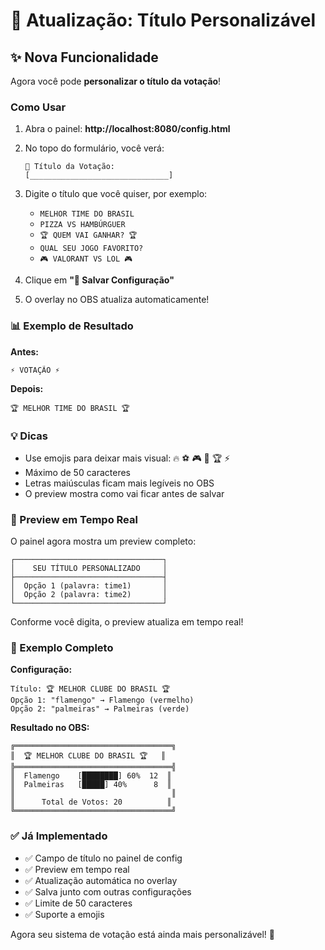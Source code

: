 # 🎯 Atualização: Título Personalizável

## ✨ Nova Funcionalidade

Agora você pode **personalizar o título da votação**!

### Como Usar

1. Abra o painel: **http://localhost:8080/config.html**

2. No topo do formulário, você verá:
   ```
   📢 Título da Votação:
   [_______________________________]
   ```

3. Digite o título que você quiser, por exemplo:
   - `MELHOR TIME DO BRASIL`
   - `PIZZA VS HAMBÚRGUER`
   - `🏆 QUEM VAI GANHAR? 🏆`
   - `QUAL SEU JOGO FAVORITO?`
   - `🎮 VALORANT VS LOL 🎮`

4. Clique em **"💾 Salvar Configuração"**

5. O overlay no OBS atualiza automaticamente!

### 📊 Exemplo de Resultado

**Antes:**
```
⚡ VOTAÇÃO ⚡
```

**Depois:**
```
🏆 MELHOR TIME DO BRASIL 🏆
```

### 💡 Dicas

- Use emojis para deixar mais visual: 🔥 ⚽ 🎮 🍕 🏆 ⚡
- Máximo de 50 caracteres
- Letras maiúsculas ficam mais legíveis no OBS
- O preview mostra como vai ficar antes de salvar

### 🎨 Preview em Tempo Real

O painel agora mostra um preview completo:
```
┌─────────────────────────────────┐
│    SEU TÍTULO PERSONALIZADO     │
├─────────────────────────────────┤
│  Opção 1 (palavra: time1)       │
│  Opção 2 (palavra: time2)       │
└─────────────────────────────────┘
```

Conforme você digita, o preview atualiza em tempo real!

### 📝 Exemplo Completo

**Configuração:**
```
Título: 🏆 MELHOR CLUBE DO BRASIL 🏆
Opção 1: "flamengo" → Flamengo (vermelho)
Opção 2: "palmeiras" → Palmeiras (verde)
```

**Resultado no OBS:**
```
╔═══════════════════════════════════╗
║  🏆 MELHOR CLUBE DO BRASIL 🏆   ║
╠═══════════════════════════════════╣
║  Flamengo    [████████] 60%  12  ║
║  Palmeiras   [█████] 40%      8  ║
║                                   ║
║      Total de Votos: 20          ║
╚═══════════════════════════════════╝
```

### ✅ Já Implementado

- ✅ Campo de título no painel de config
- ✅ Preview em tempo real
- ✅ Atualização automática no overlay
- ✅ Salva junto com outras configurações
- ✅ Limite de 50 caracteres
- ✅ Suporte a emojis

Agora seu sistema de votação está ainda mais personalizável! 🎉
